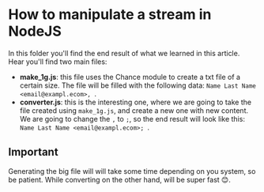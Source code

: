 # How to manipulate a stream in NodeJS

In this folder you'll find the end result of what we learned in this article. Hear you'll find two main files:

- **make_1g.js**: this file uses the Chance module to create a txt file of a certain size. The file will be filled with the following data: `Name Last Name <email@exampl.ecom>, `.
- **converter.js**: this is the interesting one, where we are going to take the file created using `make_1g.js`, and create a new one with new content. We are going to change the `,` to `;`, so the end result will look like this: `Name Last Name <email@exampl.ecom>; `.

## Important

Generating the big file will will take some time depending on you system, so be patient. While converting on the other hand, will be super fast 😊.